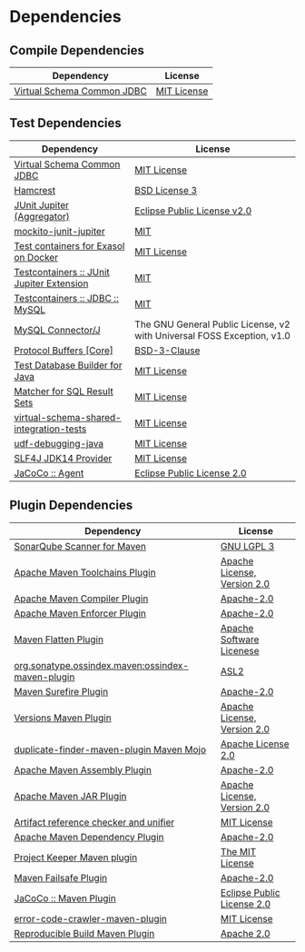 <!-- @formatter:off -->
# Dependencies

## Compile Dependencies

| Dependency                      | License          |
| ------------------------------- | ---------------- |
| [Virtual Schema Common JDBC][0] | [MIT License][1] |

## Test Dependencies

| Dependency                                      | License                                                                |
| ----------------------------------------------- | ---------------------------------------------------------------------- |
| [Virtual Schema Common JDBC][0]                 | [MIT License][1]                                                       |
| [Hamcrest][2]                                   | [BSD License 3][3]                                                     |
| [JUnit Jupiter (Aggregator)][4]                 | [Eclipse Public License v2.0][5]                                       |
| [mockito-junit-jupiter][6]                      | [MIT][7]                                                               |
| [Test containers for Exasol on Docker][8]       | [MIT License][9]                                                       |
| [Testcontainers :: JUnit Jupiter Extension][10] | [MIT][11]                                                              |
| [Testcontainers :: JDBC :: MySQL][10]           | [MIT][11]                                                              |
| [MySQL Connector/J][12]                         | The GNU General Public License, v2 with Universal FOSS Exception, v1.0 |
| [Protocol Buffers [Core]][13]                   | [BSD-3-Clause][14]                                                     |
| [Test Database Builder for Java][15]            | [MIT License][16]                                                      |
| [Matcher for SQL Result Sets][17]               | [MIT License][18]                                                      |
| [virtual-schema-shared-integration-tests][19]   | [MIT License][20]                                                      |
| [udf-debugging-java][21]                        | [MIT License][22]                                                      |
| [SLF4J JDK14 Provider][23]                      | [MIT License][24]                                                      |
| [JaCoCo :: Agent][25]                           | [Eclipse Public License 2.0][26]                                       |

## Plugin Dependencies

| Dependency                                              | License                           |
| ------------------------------------------------------- | --------------------------------- |
| [SonarQube Scanner for Maven][27]                       | [GNU LGPL 3][28]                  |
| [Apache Maven Toolchains Plugin][29]                    | [Apache License, Version 2.0][30] |
| [Apache Maven Compiler Plugin][31]                      | [Apache-2.0][30]                  |
| [Apache Maven Enforcer Plugin][32]                      | [Apache-2.0][30]                  |
| [Maven Flatten Plugin][33]                              | [Apache Software Licenese][30]    |
| [org.sonatype.ossindex.maven:ossindex-maven-plugin][34] | [ASL2][35]                        |
| [Maven Surefire Plugin][36]                             | [Apache-2.0][30]                  |
| [Versions Maven Plugin][37]                             | [Apache License, Version 2.0][30] |
| [duplicate-finder-maven-plugin Maven Mojo][38]          | [Apache License 2.0][39]          |
| [Apache Maven Assembly Plugin][40]                      | [Apache-2.0][30]                  |
| [Apache Maven JAR Plugin][41]                           | [Apache License, Version 2.0][30] |
| [Artifact reference checker and unifier][42]            | [MIT License][43]                 |
| [Apache Maven Dependency Plugin][44]                    | [Apache-2.0][30]                  |
| [Project Keeper Maven plugin][45]                       | [The MIT License][46]             |
| [Maven Failsafe Plugin][47]                             | [Apache-2.0][30]                  |
| [JaCoCo :: Maven Plugin][48]                            | [Eclipse Public License 2.0][26]  |
| [error-code-crawler-maven-plugin][49]                   | [MIT License][50]                 |
| [Reproducible Build Maven Plugin][51]                   | [Apache 2.0][35]                  |

[0]: https://github.com/exasol/virtual-schema-common-jdbc/
[1]: https://github.com/exasol/virtual-schema-common-jdbc/blob/main/LICENSE
[2]: http://hamcrest.org/JavaHamcrest/
[3]: http://opensource.org/licenses/BSD-3-Clause
[4]: https://junit.org/junit5/
[5]: https://www.eclipse.org/legal/epl-v20.html
[6]: https://github.com/mockito/mockito
[7]: https://opensource.org/licenses/MIT
[8]: https://github.com/exasol/exasol-testcontainers/
[9]: https://github.com/exasol/exasol-testcontainers/blob/main/LICENSE
[10]: https://java.testcontainers.org
[11]: http://opensource.org/licenses/MIT
[12]: http://dev.mysql.com/doc/connector-j/en/
[13]: https://developers.google.com/protocol-buffers
[14]: https://opensource.org/licenses/BSD-3-Clause
[15]: https://github.com/exasol/test-db-builder-java/
[16]: https://github.com/exasol/test-db-builder-java/blob/main/LICENSE
[17]: https://github.com/exasol/hamcrest-resultset-matcher/
[18]: https://github.com/exasol/hamcrest-resultset-matcher/blob/main/LICENSE
[19]: https://github.com/exasol/virtual-schema-shared-integration-tests/
[20]: https://github.com/exasol/virtual-schema-shared-integration-tests/blob/main/LICENSE
[21]: https://github.com/exasol/udf-debugging-java/
[22]: https://github.com/exasol/udf-debugging-java/blob/main/LICENSE
[23]: http://www.slf4j.org
[24]: http://www.opensource.org/licenses/mit-license.php
[25]: https://www.eclemma.org/jacoco/index.html
[26]: https://www.eclipse.org/legal/epl-2.0/
[27]: http://sonarsource.github.io/sonar-scanner-maven/
[28]: http://www.gnu.org/licenses/lgpl.txt
[29]: https://maven.apache.org/plugins/maven-toolchains-plugin/
[30]: https://www.apache.org/licenses/LICENSE-2.0.txt
[31]: https://maven.apache.org/plugins/maven-compiler-plugin/
[32]: https://maven.apache.org/enforcer/maven-enforcer-plugin/
[33]: https://www.mojohaus.org/flatten-maven-plugin/
[34]: https://sonatype.github.io/ossindex-maven/maven-plugin/
[35]: http://www.apache.org/licenses/LICENSE-2.0.txt
[36]: https://maven.apache.org/surefire/maven-surefire-plugin/
[37]: https://www.mojohaus.org/versions/versions-maven-plugin/
[38]: https://basepom.github.io/duplicate-finder-maven-plugin
[39]: http://www.apache.org/licenses/LICENSE-2.0.html
[40]: https://maven.apache.org/plugins/maven-assembly-plugin/
[41]: https://maven.apache.org/plugins/maven-jar-plugin/
[42]: https://github.com/exasol/artifact-reference-checker-maven-plugin/
[43]: https://github.com/exasol/artifact-reference-checker-maven-plugin/blob/main/LICENSE
[44]: https://maven.apache.org/plugins/maven-dependency-plugin/
[45]: https://github.com/exasol/project-keeper/
[46]: https://github.com/exasol/project-keeper/blob/main/LICENSE
[47]: https://maven.apache.org/surefire/maven-failsafe-plugin/
[48]: https://www.jacoco.org/jacoco/trunk/doc/maven.html
[49]: https://github.com/exasol/error-code-crawler-maven-plugin/
[50]: https://github.com/exasol/error-code-crawler-maven-plugin/blob/main/LICENSE
[51]: http://zlika.github.io/reproducible-build-maven-plugin
